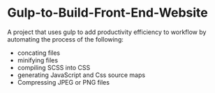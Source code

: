 # Gulp-to-Build-Front-End-Website

A project that uses gulp to add productivity efficiency to workflow by automating the process of the following:
- concating files
- minifying files
- compiling SCSS into CSS
- generating JavaScript and Css source maps
- Compressing JPEG or PNG files
